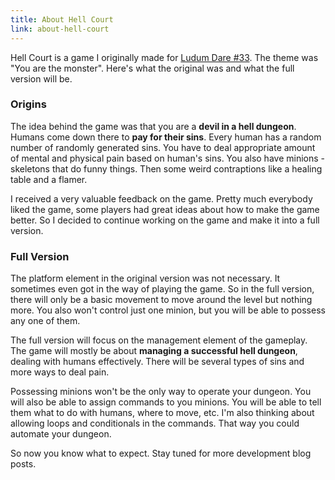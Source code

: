 ```yaml
---
title: About Hell Court
link: about-hell-court
---
```


Hell Court is a game I originally made for [Ludum Dare #33](http://ludumdare.com/compo/ludum-dare-33/?action=preview&uid=33094). The theme was "You are the monster". Here's what the original was and what the full version will be.

### Origins

The idea behind the game was that you are a <strong>devil in a hell dungeon</strong>. Humans come down there to <strong>pay for their sins</strong>. Every human has a random number of randomly generated sins. You have to deal appropriate amount of mental and physical pain based on human's sins. You also have minions - skeletons that do funny things. Then some weird contraptions like a healing table and a flamer.

I received a very valuable feedback on the game. Pretty much everybody liked the game, some players had great ideas about how to make the game better. So I decided to continue working on the game and make it into a full version.

### Full Version

The platform element in the original version was not necessary. It sometimes even got in the way of playing the game. So in the full version, there will only be a basic movement to move around the level but nothing more. You also won't control just one minion, but you will be able to possess any one of them.

The full version will focus on the management element of the gameplay. The game will mostly be about <strong>managing a successful hell dungeon</strong>, dealing with humans effectively. There will be several types of sins and more ways to deal pain.

Possessing minions won't be the only way to operate your dungeon. You will also be able to assign commands to you minions. You will be able to tell them what to do with humans, where to move, etc. I'm also thinking about allowing loops and conditionals in the commands. That way you could automate your dungeon.

So now you know what to expect. Stay tuned for more development blog posts.
